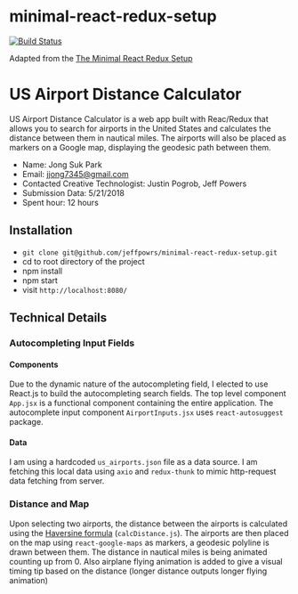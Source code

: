 # minimal-react-redux-setup

[![Build Status](https://travis-ci.org/rwieruch/minimal-react-webpack-babel-setup.svg?branch=master)](https://travis-ci.org/rwieruch/minimal-react-webpack-babel-setup)

Adapted from the [The Minimal React Redux Setup](https://www.robinwieruch.de/minimal-react-webpack-babel-setup/)


# US Airport Distance Calculator
US Airport Distance Calculator is a web app built with Reac/Redux that allows you to search for airports in the United States and calculates the distance between them in nautical miles. The airports will also be placed as markers on a Google map, displaying the geodesic path between them.
* Name: Jong Suk Park
* Email: jjong7345@gmail.com
* Contacted Creative Technologist: Justin Pogrob, Jeff Powers
* Submission Data: 5/21/2018
* Spent hour: 12 hours

## Installation

* `git clone git@github.com/jeffpowrs/minimal-react-redux-setup.git`
* cd to root directory of the project
* npm install
* npm start
* visit `http://localhost:8080/`

## Technical Details

### Autocompleting Input Fields

#### Components

Due to the dynamic nature of the autocompleting field, I elected to use React.js to build the autocompleting search fields. The top level
component `App.jsx` is a functional component containing the entire application. The autocomplete input component `AirportInputs.jsx` uses `react-autosuggest` package.

#### Data

I am using a hardcoded 	`us_airports.json` file as a data source. I am fetching this local data using `axio` and `redux-thunk` to mimic http-request data fetching from server. 

### Distance and Map

Upon selecting two airports, the distance between the airports is calculated using the [Haversine formula](https://en.wikipedia.org/wiki/Haversine_formula) (`calcDistance.js`). The airports are then placed on the map using `react-google-maps` as markers, a geodesic polyline is drawn between them. The distance in nautical miles is being animated counting up from 0. Also airplane flying animation is added to give a visual timing tip based on the distance (longer distance outputs longer flying animation)  
